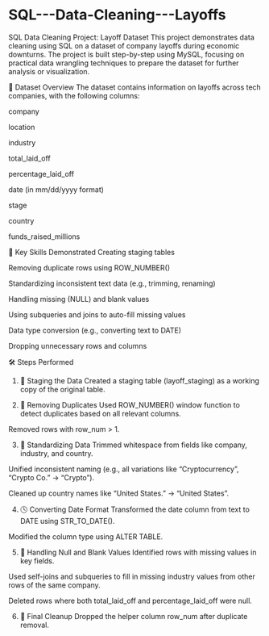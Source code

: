 # SQL---Data-Cleaning---Layoffs
SQL Data Cleaning Project: Layoff Dataset
This project demonstrates data cleaning using SQL on a dataset of company layoffs during economic downturns. The project is built step-by-step using MySQL, focusing on practical data wrangling techniques to prepare the dataset for further analysis or visualization.

📁 Dataset Overview
The dataset contains information on layoffs across tech companies, with the following columns:

company

location

industry

total_laid_off

percentage_laid_off

date (in mm/dd/yyyy format)

stage

country

funds_raised_millions

🧠 Key Skills Demonstrated
Creating staging tables

Removing duplicate rows using ROW_NUMBER()

Standardizing inconsistent text data (e.g., trimming, renaming)

Handling missing (NULL) and blank values

Using subqueries and joins to auto-fill missing values

Data type conversion (e.g., converting text to DATE)

Dropping unnecessary rows and columns

🛠️ Steps Performed
1. 🧱 Staging the Data
Created a staging table (layoff_staging) as a working copy of the original table.

2. 🔁 Removing Duplicates
Used ROW_NUMBER() window function to detect duplicates based on all relevant columns.

Removed rows with row_num > 1.

3. 🔧 Standardizing Data
Trimmed whitespace from fields like company, industry, and country.

Unified inconsistent naming (e.g., all variations like “Cryptocurrency”, “Crypto Co.” → “Crypto”).

Cleaned up country names like “United States.” → “United States”.

4. 🕓 Converting Date Format
Transformed the date column from text to DATE using STR_TO_DATE().

Modified the column type using ALTER TABLE.

5. 🧩 Handling Null and Blank Values
Identified rows with missing values in key fields.

Used self-joins and subqueries to fill in missing industry values from other rows of the same company.

Deleted rows where both total_laid_off and percentage_laid_off were null.

6. 🧹 Final Cleanup
Dropped the helper column row_num after duplicate removal.



